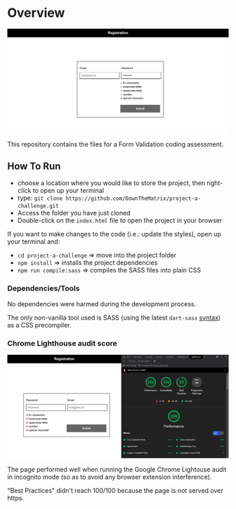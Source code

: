 # Overview

![Screenshot](https://raw.githubusercontent.com/DownTheMatrix/form-validation-challenge/master/screenshot.png?)

This repository contains the files for a Form Validation coding assessment.
## How To Run

+ choose a location where you would like to store the project, then right-click to open up your terminal
+ type: `git clone https://github.com/DownTheMatrix/project-a-challenge.git`
+ Access the folder you have just cloned
+ Double-click on the `index.html` file to open the project in your browser

If you want to make changes to the code (i.e.: update the styles), open up your terminal and:

+ `cd project-a-challenge` => move into the project folder
+ `npm install` => installs the project dependencies
+ `npm run compile:sass` => compiles the SASS files into plain CSS
### Dependencies/Tools

No dependencies were harmed during the development process. 

The only non-vanilla tool used is SASS (using the latest `dart-sass` [syntax](https://sass-lang.com/dart-sass)) as a CSS precompiler.
### Chrome Lighthouse audit score

![Lighthouse Audit](https://raw.githubusercontent.com/DownTheMatrix/form-validation-challenge/master/lighthouse-audit.png?)

The page performed well when running the Google Chrome Lightouse audit in incognito mode (so as to avoid any browser extension interference). 

"Best Practices" didn't reach 100/100 because the page is not served over https.
